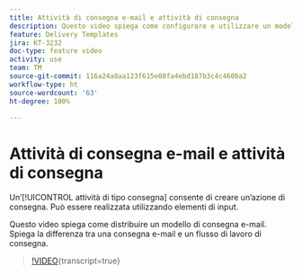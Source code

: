 ```yaml
---
title: Attività di consegna e-mail e attività di consegna
description: Questo video spiega come configurare e utilizzare un modello di consegna.
feature: Delivery Templates
jira: KT-3232
doc-type: feature video
activity: use
team: TM
source-git-commit: 116a24a8aa123f615e08fa4ebd187b3c4c460ba2
workflow-type: ht
source-wordcount: '63'
ht-degree: 100%

---
```



# Attività di consegna e-mail e attività di consegna

Un’[!UICONTROL attività di tipo consegna] consente di creare un’azione di consegna. Può essere realizzata utilizzando elementi di input.

Questo video spiega come distribuire un modello di consegna e-mail. Spiega la differenza tra una consegna e-mail e un flusso di lavoro di consegna.

>[!VIDEO](https://video.tv.adobe.com/v/24065?quality=12&learn=on){transcript=true}
